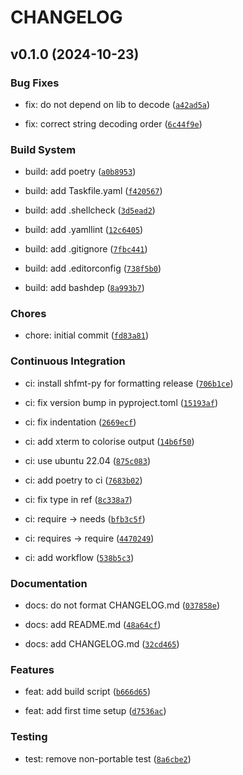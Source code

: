 # CHANGELOG


## v0.1.0 (2024-10-23)

### Bug Fixes

* fix: do not depend on lib to decode ([`a42ad5a`](https://github.com/openfisca/openfisca-setup-builder/commit/a42ad5ae775c9f7e4a6a1f01109af3d627c35cb7))

* fix: correct string decoding order ([`6c44f9e`](https://github.com/openfisca/openfisca-setup-builder/commit/6c44f9e2139d10eacc6ca5b15132fd2564499f4c))

### Build System

* build: add poetry ([`a0b8953`](https://github.com/openfisca/openfisca-setup-builder/commit/a0b8953b4c778e230f1dbfcebbf8030624edd567))

* build: add Taskfile.yaml ([`f420567`](https://github.com/openfisca/openfisca-setup-builder/commit/f420567cdcaf4b433899b918f99a9acce592d20b))

* build: add .shellcheck ([`3d5ead2`](https://github.com/openfisca/openfisca-setup-builder/commit/3d5ead2ecd0a15b50138a725e7739ace76dc21c2))

* build: add .yamllint ([`12c6405`](https://github.com/openfisca/openfisca-setup-builder/commit/12c64054c918b6cae7dd6ea9e06a28e9b2938e29))

* build: add .gitignore ([`7fbc441`](https://github.com/openfisca/openfisca-setup-builder/commit/7fbc441185b496f929baa660543579d8bbc46ee8))

* build: add .editorconfig ([`738f5b0`](https://github.com/openfisca/openfisca-setup-builder/commit/738f5b01288410cee3bac6d1dd570928a408e00d))

* build: add bashdep ([`8a993b7`](https://github.com/openfisca/openfisca-setup-builder/commit/8a993b7aafb25c34ebb6dc7e390dd739f88f4f57))

### Chores

* chore: initial commit ([`fd83a81`](https://github.com/openfisca/openfisca-setup-builder/commit/fd83a81ac5392d77bba65c26e3928b0a50464c42))

### Continuous Integration

* ci: install shfmt-py for formatting release ([`706b1ce`](https://github.com/openfisca/openfisca-setup-builder/commit/706b1ce8f6ce315127344667961e6ad061941224))

* ci: fix version bump in pyproject.toml ([`15193af`](https://github.com/openfisca/openfisca-setup-builder/commit/15193af5046412fabe3e1f298b091d2bd95d673f))

* ci: fix indentation ([`2669ecf`](https://github.com/openfisca/openfisca-setup-builder/commit/2669ecfcebd4655470d956c236f2822f802fe8ce))

* ci: add xterm to colorise output ([`14b6f50`](https://github.com/openfisca/openfisca-setup-builder/commit/14b6f5080c881ba0a62d52681a5af793f31e723f))

* ci: use ubuntu 22.04 ([`875c083`](https://github.com/openfisca/openfisca-setup-builder/commit/875c08320528347548191b972c381a9eee3fe991))

* ci: add poetry to ci ([`7683b02`](https://github.com/openfisca/openfisca-setup-builder/commit/7683b025b533a5f4ca60a27ab560bd783ec9b8e5))

* ci: fix type in ref ([`8c338a7`](https://github.com/openfisca/openfisca-setup-builder/commit/8c338a7765ec8dbdf6f05aa8991f4fb89df3d2c4))

* ci: require -> needs ([`bfb3c5f`](https://github.com/openfisca/openfisca-setup-builder/commit/bfb3c5fd8566455b13641fadb86bb0943ded96cc))

* ci: requires -> require ([`4470249`](https://github.com/openfisca/openfisca-setup-builder/commit/4470249152568c7a61f60efbcca9c9f3999f9ab8))

* ci: add workflow ([`538b5c3`](https://github.com/openfisca/openfisca-setup-builder/commit/538b5c3bf8bed1cc4c2304581c0e229df42cfa90))

### Documentation

* docs: do not format CHANGELOG.md ([`037858e`](https://github.com/openfisca/openfisca-setup-builder/commit/037858e5616cfa6f7b1667d1ae2a61ae96496fb2))

* docs: add README.md ([`48a64cf`](https://github.com/openfisca/openfisca-setup-builder/commit/48a64cf56231d42b40510594e2bef1a97b718850))

* docs: add CHANGELOG.md ([`32cd465`](https://github.com/openfisca/openfisca-setup-builder/commit/32cd4656409174ac861c96ad7bc7268e3292c1fc))

### Features

* feat: add build script ([`b666d65`](https://github.com/openfisca/openfisca-setup-builder/commit/b666d65c6fc1d6f5c5f2d744494887188a6839d8))

* feat: add first time setup ([`d7536ac`](https://github.com/openfisca/openfisca-setup-builder/commit/d7536acce8ffcc05bb457402d3d0c6961d046bd6))

### Testing

* test: remove non-portable test ([`8a6cbe2`](https://github.com/openfisca/openfisca-setup-builder/commit/8a6cbe21606b6d616f8494f5f028faec7281fca5))
